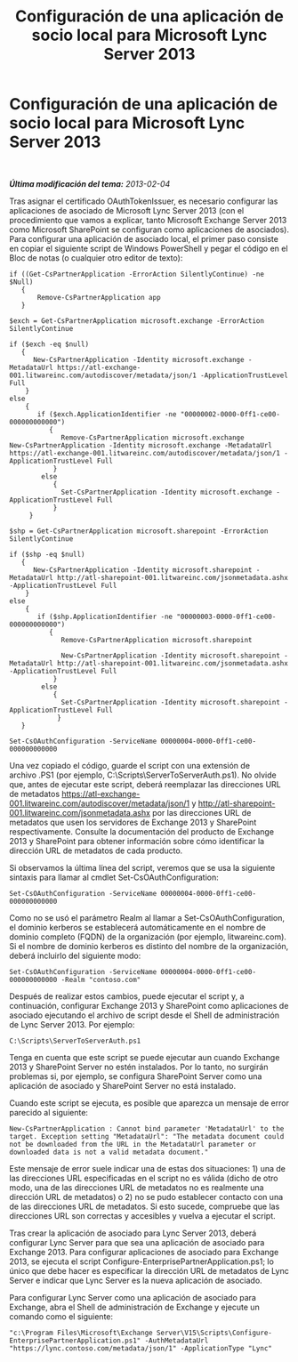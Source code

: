 ﻿---
title: Configuración de una aplicación de socio local para Microsoft Lync Server 2013
TOCTitle: Configuración de una aplicación de socio local para Microsoft Lync Server 2013
ms:assetid: 696f2b26-e5d0-42b5-9785-a26c2ce25bb7
ms:mtpsurl: https://technet.microsoft.com/es-es/library/JJ204975(v=OCS.15)
ms:contentKeyID: 48275541
ms.date: 01/07/2017
mtps_version: v=OCS.15
ms.translationtype: HT
---

# Configuración de una aplicación de socio local para Microsoft Lync Server 2013

 

_**Última modificación del tema:** 2013-02-04_

Tras asignar el certificado OAuthTokenIssuer, es necesario configurar las aplicaciones de asociado de Microsoft Lync Server 2013 (con el procedimiento que vamos a explicar, tanto Microsoft Exchange Server 2013 como Microsoft SharePoint se configuran como aplicaciones de asociados). Para configurar una aplicación de asociado local, el primer paso consiste en copiar el siguiente script de Windows PowerShell y pegar el código en el Bloc de notas (o cualquier otro editor de texto):

    if ((Get-CsPartnerApplication -ErrorAction SilentlyContinue) -ne $Null)
       {
           Remove-CsPartnerApplication app
       }
    
    $exch = Get-CsPartnerApplication microsoft.exchange -ErrorAction SilentlyContinue
            
    if ($exch -eq $null)
       {
          New-CsPartnerApplication -Identity microsoft.exchange -MetadataUrl https://atl-exchange-001.litwareinc.com/autodiscover/metadata/json/1 -ApplicationTrustLevel Full 
        }
    else
        {
           if ($exch.ApplicationIdentifier -ne "00000002-0000-0ff1-ce00-000000000000")
              {
                 Remove-CsPartnerApplication microsoft.exchange
    New-CsPartnerApplication -Identity microsoft.exchange -MetadataUrl https://atl-exchange-001.litwareinc.com/autodiscover/metadata/json/1 -ApplicationTrustLevel Full 
               }
            else
               {
                 Set-CsPartnerApplication -Identity microsoft.exchange -ApplicationTrustLevel Full 
               }
         }
    
    $shp = Get-CsPartnerApplication microsoft.sharepoint -ErrorAction SilentlyContinue
            
    if ($shp -eq $null)
       {
          New-CsPartnerApplication -Identity microsoft.sharepoint -MetadataUrl http://atl-sharepoint-001.litwareinc.com/jsonmetadata.ashx -ApplicationTrustLevel Full 
        }
    else
        {
           if ($shp.ApplicationIdentifier -ne "00000003-0000-0ff1-ce00-000000000000")
              {
                 Remove-CsPartnerApplication microsoft.sharepoint
      
                 New-CsPartnerApplication -Identity microsoft.sharepoint -MetadataUrl http://atl-sharepoint-001.litwareinc.com/jsonmetadata.ashx -ApplicationTrustLevel Full 
               }
            else
               {
                 Set-CsPartnerApplication -Identity microsoft.sharepoint -ApplicationTrustLevel Full 
                }
       }
    
    Set-CsOAuthConfiguration -ServiceName 00000004-0000-0ff1-ce00-000000000000

Una vez copiado el código, guarde el script con una extensión de archivo .PS1 (por ejemplo, C:\\Scripts\\ServerToServerAuth.ps1). No olvide que, antes de ejecutar este script, deberá reemplazar las direcciones URL de metadatos https://atl-exchange-001.litwareinc.com/autodiscover/metadata/json/1 y http://atl-sharepoint-001.litwareinc.com/jsonmetadata.ashx por las direcciones URL de metadatos que usen los servidores de Exchange 2013 y SharePoint respectivamente. Consulte la documentación del producto de Exchange 2013 y SharePoint para obtener información sobre cómo identificar la dirección URL de metadatos de cada producto.

Si observamos la última línea del script, veremos que se usa la siguiente sintaxis para llamar al cmdlet Set-CsOAuthConfiguration:

    Set-CsOAuthConfiguration -ServiceName 00000004-0000-0ff1-ce00-000000000000

Como no se usó el parámetro Realm al llamar a Set-CsOAuthConfiguration, el dominio kerberos se establecerá automáticamente en el nombre de dominio completo (FQDN) de la organización (por ejemplo, litwareinc.com). Si el nombre de dominio kerberos es distinto del nombre de la organización, deberá incluirlo del siguiente modo:

    Set-CsOAuthConfiguration -ServiceName 00000004-0000-0ff1-ce00-000000000000 -Realm "contoso.com"

Después de realizar estos cambios, puede ejecutar el script y, a continuación, configurar Exchange 2013 y SharePoint como aplicaciones de asociado ejecutando el archivo de script desde el Shell de administración de Lync Server 2013. Por ejemplo:

    C:\Scripts\ServerToServerAuth.ps1

Tenga en cuenta que este script se puede ejecutar aun cuando Exchange 2013 y SharePoint Server no estén instalados. Por lo tanto, no surgirán problemas si, por ejemplo, se configura SharePoint Server como una aplicación de asociado y SharePoint Server no está instalado.

Cuando este script se ejecuta, es posible que aparezca un mensaje de error parecido al siguiente:

    New-CsPartnerApplication : Cannot bind parameter 'MetadataUrl' to the target. Exception setting "MetadataUrl": "The metadata document could not be downloaded from the URL in the MetadataUrl parameter or downloaded data is not a valid metadata document."

Este mensaje de error suele indicar una de estas dos situaciones: 1) una de las direcciones URL especificadas en el script no es válida (dicho de otro modo, una de las direcciones URL de metadatos no es realmente una dirección URL de metadatos) o 2) no se pudo establecer contacto con una de las direcciones URL de metadatos. Si esto sucede, compruebe que las direcciones URL son correctas y accesibles y vuelva a ejecutar el script.

Tras crear la aplicación de asociado para Lync Server 2013, deberá configurar Lync Server para que sea una aplicación de asociado para Exchange 2013. Para configurar aplicaciones de asociado para Exchange 2013, se ejecuta el script Configure-EnterprisePartnerApplication.ps1; lo único que debe hacer es especificar la dirección URL de metadatos de Lync Server e indicar que Lync Server es la nueva aplicación de asociado.

Para configurar Lync Server como una aplicación de asociado para Exchange, abra el Shell de administración de Exchange y ejecute un comando como el siguiente:

    "c:\Program Files\Microsoft\Exchange Server\V15\Scripts\Configure-EnterprisePartnerApplication.ps1" -AuthMetadataUrl "https://lync.contoso.com/metadata/json/1" -ApplicationType "Lync"

